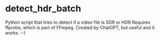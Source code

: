 # detect_hdr_batch
Python script that tries to detect if a video file is SDR or HDR
Requires ffprobe, which is part of FFmpeg. 
Created by ChatGPT, but useful and it works. :-)
